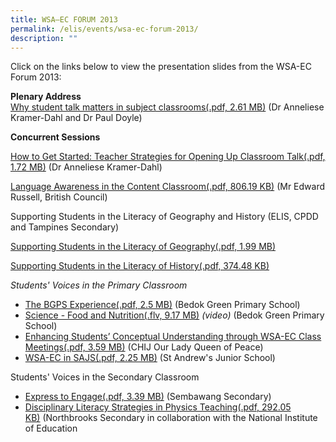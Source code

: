 ```yaml
---
title: WSA—EC FORUM 2013
permalink: /elis/events/wsa-ec-forum-2013/
description: ""
---
```

Click on the links below to view the presentation slides from the WSA-EC Forum 2013:

**Plenary Address**  
[Why student talk matters in subject classrooms(.pdf, 2.61 MB)](/files/wsa-ec-forum_plenary-address.pdf) (Dr Anneliese Kramer-Dahl and Dr Paul Doyle)

**Concurrent Sessions**

[How to Get Started: Teacher Strategies for Opening Up Classroom Talk(.pdf, 1.72 MB)](/files/teacher-strategies-for-opening-up-classroom-talk.pdf) (Dr Anneliese Kramer-Dahl)

[Language Awareness in the Content Classroom(.pdf, 806.19 KB)](/files/language-awareness-in-the-content-classroom.pdf) (Mr Edward Russell, British Council)

Supporting Students in the Literacy of Geography and History (ELIS, CPDD and Tampines Secondary)

[Supporting Students in the Literacy of Geography(.pdf, 1.99 MB)](https://academyofsingaporeteachers.moe.edu.sg/docs/librariesprovider2/events-news/wsa-ec-forum-2013/supporting-students-in-the-literacy-of-geography.pdf?sfvrsn=e5b76bb5_2 "Supporting Students in the Literacy of Geography")

[Supporting Students in the Literacy of History(.pdf, 374.48 KB)](https://academyofsingaporeteachers.moe.edu.sg/docs/librariesprovider2/events-news/wsa-ec-forum-2013/supporting-students-in-the-literacy-of-history.pdf?sfvrsn=1d85560b_2 "Supporting Students in the Literacy of History")

_Students' Voices in the Primary Classroom_

*   [The BGPS Experience(.pdf, 2.5 MB)](https://academyofsingaporeteachers.moe.edu.sg/docs/librariesprovider2/events-news/wsa-ec-forum-2013/the-bedok-green-primary-school-experience.pdf?sfvrsn=2858b737_2 "The BGPS Experience") (Bedok Green Primary School)
*   [Science - Food and Nutrition(.flv, 9.17 MB)](https://academyofsingaporeteachers.moe.edu.sg/docs/librariesprovider2/events-news/wsa-ec-forum-2013/bgps-01.flv?sfvrsn=e78b6066_2&download=true "Science - Food and Nutrition") _(video)_ (Bedok Green Primary School)
*   [Enhancing Students’ Conceptual Understanding through WSA-EC Class Meetings(.pdf, 3.59 MB)](https://academyofsingaporeteachers.moe.edu.sg/docs/librariesprovider2/events-news/wsa-ec-forum-2013/chij-olqp_wsaec-class-meetings.pdf?sfvrsn=cc2e7081_2 "Enhancing Students’ Conceptual Understanding through WSA-EC Class Meetings") (CHIJ Our Lady Queen of Peace)
*   [WSA-EC in SAJS(.pdf, 2.25 MB)](https://academyofsingaporeteachers.moe.edu.sg/docs/librariesprovider2/events-news/wsa-ec-forum-2013/st-andrews-junior-school.pdf?sfvrsn=d5744244_2 "WSA-EC in SAJS") (St Andrew's Junior School)

Students' Voices in the Secondary Classroom

*   [Express to Engage(.pdf, 3.39 MB)](https://academyofsingaporeteachers.moe.edu.sg/docs/librariesprovider2/events-news/wsa-ec-forum-2013/sembawang-secondary_express-to-engage.pdf?sfvrsn=e53aff64_2 "Express to Engage") (Sembawang Secondary)
*   [Disciplinary Literacy Strategies in Physics Teaching(.pdf, 292.05 KB)](https://academyofsingaporeteachers.moe.edu.sg/docs/librariesprovider2/events-news/wsa-ec-forum-2013/nbrooks-nie_disciplinary-literacy-strategies-in-physics-teaching.pdf?sfvrsn=67d3f78f_2 "Disciplinary Literacy Strategies in Physics Teaching") (Northbrooks Secondary in collaboration with the National Institute of Education